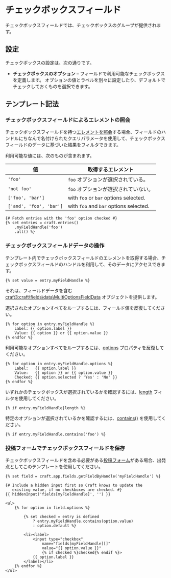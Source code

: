 # チェックボックスフィールド

チェックボックスフィールドでは、チェックボックスのグループが提供されます。

## 設定

チェックボックスの設定は、次の通りです。

* **チェックボックスのオプション** – フィールドで利用可能なチェックボックスを定義します。 オプションの値とラベルを別々に設定したり、デフォルトでチェックしておくものを選択できます。

## テンプレート記法

### チェックボックスフィールドによるエレメントの照会

チェックボックスフィールドを持つ[エレメントを照会](element-queries.md)する場合、フィールドのハンドルにちなんで名付けられたクエリパラメータを使用して、チェックボックスフィールドのデータに基づいた結果をフィルタできます。

利用可能な値には、次のものが含まれます。

| 値                       | 取得するエレメント                              |
| ----------------------- | -------------------------------------- |
| `'foo'`                 | `foo` オプションが選択されている。                   |
| `'not foo'`             | `foo` オプションが選択されていない。                  |
| `['foo', 'bar']`        | with `foo` or `bar` options selected.  |
| `['and', 'foo', 'bar']` | with `foo` and `bar` options selected. |

```twig
{# Fetch entries with the 'foo' option checked #}
{% set entries = craft.entries()
    .myFieldHandle('foo')
    .all() %}
```

### チェックボックスフィールドデータの操作

テンプレート内でチェックボックスフィールドのエレメントを取得する場合、チェックボックスフィールドのハンドルを利用して、そのデータにアクセスできます。

```twig
{% set value = entry.myFieldHandle %}
```

それは、フィールドデータを含む <craft3:craft\fields\data\MultiOptionsFieldData> オブジェクトを提供します。

選択されたオプションすべてをループするには、フィールド値を反復してください。

```twig
{% for option in entry.myFieldHandle %}
    Label: {{ option.label }}
    Value: {{ option }} or {{ option.value }}
{% endfor %}
```

利用可能なオプションすべてをループするには、[options](craft3:craft\fields\data\MultiOptionsFieldData::getOptions()) プロパティを反復してください。

```twig
{% for option in entry.myFieldHandle.options %}
    Label:   {{ option.label }}
    Value:   {{ option }} or {{ option.value }}
    Checked: {{ option.selected ? 'Yes' : 'No' }}
{% endfor %}
```

いずれかのチェックボックスが選択されているかを確認するには、[length](https://twig.symfony.com/doc/2.x/filters/length.html) フィルタを使用してください。

```twig
{% if entry.myFieldHandle|length %}
```

特定のオプションが選択されているかを確認するには、[contains()](craft3:craft\fields\data\MultiOptionsFieldData::contains()) を使用してください。

```twig
{% if entry.myFieldHandle.contains('foo') %}
```

### 投稿フォームでチェックボックスフィールドを保存

チェックボックスフィールドを含める必要がある[投稿フォーム](dev/examples/entry-form.md)がある場合、出発点としてこのテンプレートを使用してください。

```twig
{% set field = craft.app.fields.getFieldByHandle('myFieldHandle') %}

{# Include a hidden input first so Craft knows to update the
   existing value, if no checkboxes are checked. #}
{{ hiddenInput('fields[myFieldHandle]', '') }}

<ul>
    {% for option in field.options %}

        {% set checked = entry is defined
            ? entry.myFieldHandle.contains(option.value)
            : option.default %}

        <li><label>
            <input type="checkbox"
                name="fields[myFieldHandle][]"
                value="{{ option.value }}"
                {% if checked %}checked{% endif %}>
            {{ option.label }}
        </label></li>
    {% endfor %}
</ul>
```
